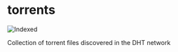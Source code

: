 torrents 
========
![Indexed](https://img.shields.io/badge/indexed-153806-blue)

Collection of torrent files discovered in the DHT network
